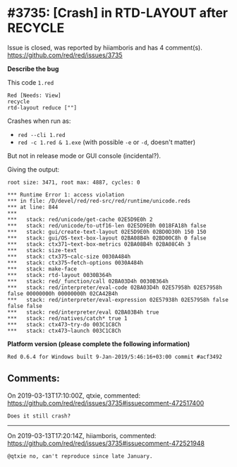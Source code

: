 
#3735: [Crash] in RTD-LAYOUT after RECYCLE
================================================================================
Issue is closed, was reported by hiiamboris and has 4 comment(s).
<https://github.com/red/red/issues/3735>

**Describe the bug**

This code `1.red`
```
Red [Needs: View]
recycle
rtd-layout reduce [""]
```

Crashes when run as:
- `red --cli 1.red`
- `red -c 1.red & 1.exe` (with possible `-e` or `-d`, doesn't matter)

But not in release mode or GUI console (incidental?).

Giving the output:
```
root size: 3471, root max: 4887, cycles: 0

*** Runtime Error 1: access violation
*** in file: /D/devel/red/red-src/red/runtime/unicode.reds
*** at line: 844
***
***   stack: red/unicode/get-cache 02E5D9E0h 2
***   stack: red/unicode/to-utf16-len 02E5D9E0h 0018FA18h false
***   stack: gui/create-text-layout 02E5D9E0h 02BD0D30h 150 150
***   stack: gui/OS-text-box-layout 02BA08B4h 02BD00C8h 0 false
***   stack: ctx371~text-box-metrics 02BA08B4h 02BA08C4h 3
***   stack: size-text
***   stack: ctx375~calc-size 0030A484h
***   stack: ctx375~fetch-options 0030A484h
***   stack: make-face
***   stack: rtd-layout 0030B364h
***   stack: red/_function/call 02BA03D4h 0030B364h
***   stack: red/interpreter/eval-code 02BA03D4h 02E57958h 02E57958h false 00000000h 00000000h 02CA42B4h
***   stack: red/interpreter/eval-expression 02E57938h 02E57958h false false false
***   stack: red/interpreter/eval 02BA03B4h true
***   stack: red/natives/catch* true 1
***   stack: ctx473~try-do 003C1C8Ch
***   stack: ctx473~launch 003C1C8Ch
```

**Platform version (please complete the following information)**
```
Red 0.6.4 for Windows built 9-Jan-2019/5:46:16+03:00 commit #acf3492
```



Comments:
--------------------------------------------------------------------------------

On 2019-03-13T17:10:00Z, qtxie, commented:
<https://github.com/red/red/issues/3735#issuecomment-472517400>

    Does it still crash?

--------------------------------------------------------------------------------

On 2019-03-13T17:20:14Z, hiiamboris, commented:
<https://github.com/red/red/issues/3735#issuecomment-472521948>

    @qtxie no, can't reproduce since late January.

